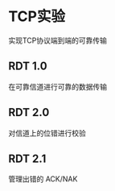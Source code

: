 # TCP实验

实现TCP协议端到端的可靠传输

## RDT 1.0

在可靠信道进行可靠的数据传输

## RDT 2.0

对信道上的位错进行校验

## RDT 2.1

管理出错的 ACK/NAK